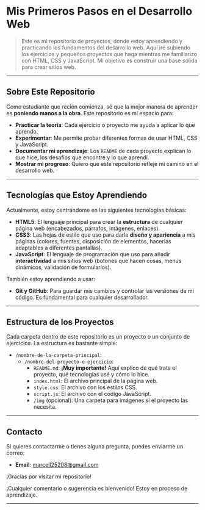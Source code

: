 # Mis Primeros Pasos en el Desarrollo Web

> Este es mi repositorio de proyectos, donde estoy aprendiendo y practicando los fundamentos del desarrollo web. Aquí iré subiendo los ejercicios y pequeños proyectos que haga mientras me familiarizo con HTML, CSS y JavaScript. 
Mi objetivo es construir una base sólida para crear sitios web.
---
## Sobre Este Repositorio

Como estudiante que recién comienza, sé que la mejor manera de aprender es **poniendo manos a la obra**. Este repositorio es mi espacio para:

* **Practicar la teoría**: Cada ejercicio o proyecto me ayuda a aplicar lo que aprendo.
* **Experimentar**: Me permite probar diferentes formas de usar HTML, CSS y JavaScript.
* **Documentar mi aprendizaje**: Los `README` de cada proyecto explican lo que hice, los desafíos que encontré y lo que aprendí.
* **Mostrar mi progreso**: Quiero que este repositorio refleje mi camino en el desarrollo web.

---

## Tecnologías que Estoy Aprendiendo

Actualmente, estoy centrándome en las siguientes tecnologías básicas:

* **HTML5**: El lenguaje principal para crear la **estructura** de cualquier página web (encabezados, párrafos, imágenes, enlaces).
* **CSS3**: Las hojas de estilo que uso para darle **diseño y apariencia** a mis páginas (colores, fuentes, disposición de elementos, hacerlas adaptables a diferentes pantallas).
* **JavaScript**: El lenguaje de programación que uso para añadir **interactividad** a mis sitios web (botones que hacen cosas, menús dinámicos, validación de formularios).

También estoy aprendiendo a usar:

* **Git y GitHub**: Para guardar mis cambios y controlar las versiones de mi código. Es fundamental para cualquier desarrollador.

---

## Estructura de los Proyectos

Cada carpeta dentro de este repositorio es un proyecto o un conjunto de ejercicios. La estructura es bastante simple:

* `/nombre-de-la-carpeta-principal`:
    * `/nombre-del-proyecto-o-ejercicio`:
        * `README.md`: **¡Muy importante!** Aquí explico de qué trata el proyecto, qué tecnologías usé y cómo lo hice.
        * `index.html`: El archivo principal de la página web.
        * `style.css`: El archivo con los estilos CSS.
        * `script.js`: El archivo con el código JavaScript.
        * `/img` (opcional): Una carpeta para imágenes si el proyecto las necesita.

---

## Contacto

Si quieres contactarme o tienes alguna pregunta, puedes enviarme un correo:

* **Email**: marcell25208@gmail.com

¡Gracias por visitar mi repositorio!

¡Cualquier comentario o sugerencia es bienvenido! Estoy en proceso de aprendizaje.

---